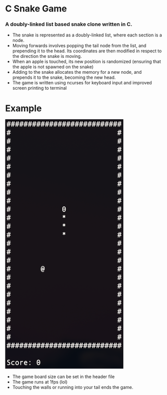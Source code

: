 # C Snake Game
### A doubly-linked list based snake clone written in C.
- The snake is represented as a doubly-linked list, where each section is a node.
- Moving forwards involves popping the tail node from the list, and prepending it to the head. Its coordinates are then modified in respect to the direction the snake is moving.
- When an apple is touched, its new position is randomized (ensuring that the apple is not spawned on the snake)
- Adding to the snake allocates the memory for a new node, and prepends it to the snake, becoming the new head.
- The game is written using ncurses for keyboard input and improved screen printing to terminal

# Example
![Example Snake Image](https://github.com/Trevin-Small/C-Snake/blob/main/example.png)
- The game board size can be set in the header file
- The game runs at 1fps (lol)
- Touching the walls or running into your tail ends the game.